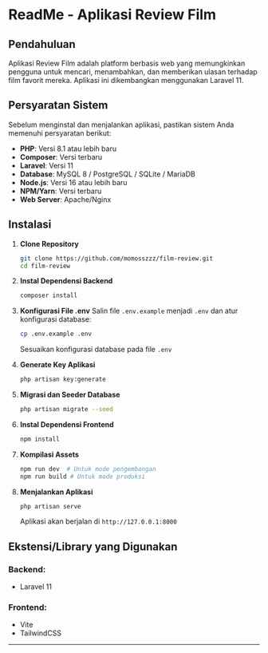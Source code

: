 # ReadMe - Aplikasi Review Film

## Pendahuluan
Aplikasi Review Film adalah platform berbasis web yang memungkinkan pengguna untuk mencari, menambahkan, dan memberikan ulasan terhadap film favorit mereka. Aplikasi ini dikembangkan menggunakan Laravel 11.

## Persyaratan Sistem
Sebelum menginstal dan menjalankan aplikasi, pastikan sistem Anda memenuhi persyaratan berikut:

- **PHP**: Versi 8.1 atau lebih baru
- **Composer**: Versi terbaru
- **Laravel**: Versi 11
- **Database**: MySQL 8 / PostgreSQL / SQLite / MariaDB
- **Node.js**: Versi 16 atau lebih baru
- **NPM/Yarn**: Versi terbaru
- **Web Server**: Apache/Nginx

## Instalasi

1. **Clone Repository**
   ```sh
   git clone https://github.com/momosszzz/film-review.git
   cd film-review
   ```

2. **Instal Dependensi Backend**
   ```sh
   composer install
   ```

3. **Konfigurasi File .env**
   Salin file `.env.example` menjadi `.env` dan atur konfigurasi database:
   ```sh
   cp .env.example .env
   ```
   Sesuaikan konfigurasi database pada file `.env`

4. **Generate Key Aplikasi**
   ```sh
   php artisan key:generate
   ```

5. **Migrasi dan Seeder Database**
   ```sh
   php artisan migrate --seed
   ```

6. **Instal Dependensi Frontend**
   ```sh
   npm install
   ```

7. **Kompilasi Assets**
   ```sh
   npm run dev  # Untuk mode pengembangan
   npm run build # Untuk mode produksi
   ```

8. **Menjalankan Aplikasi**
   ```sh
   php artisan serve
   ```
   Aplikasi akan berjalan di `http://127.0.0.1:8000`

## Ekstensi/Library yang Digunakan

### Backend:
- Laravel 11

### Frontend:
- Vite
- TailwindCSS

---
